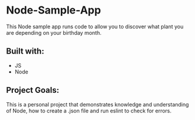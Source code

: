 # Node-Sample-App

This Node sample app runs code to allow you to discover what plant you are depending on your birthday month.

## Built with:

- JS
- Node

## Project Goals:

This is a personal project that demonstrates knowledge and understanding of Node, how to create a .json file and run eslint to check for errors.
